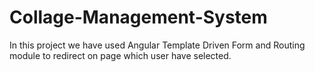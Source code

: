 # Collage-Management-System
In this project we have used Angular Template Driven Form and Routing module to redirect on page which user have selected.
